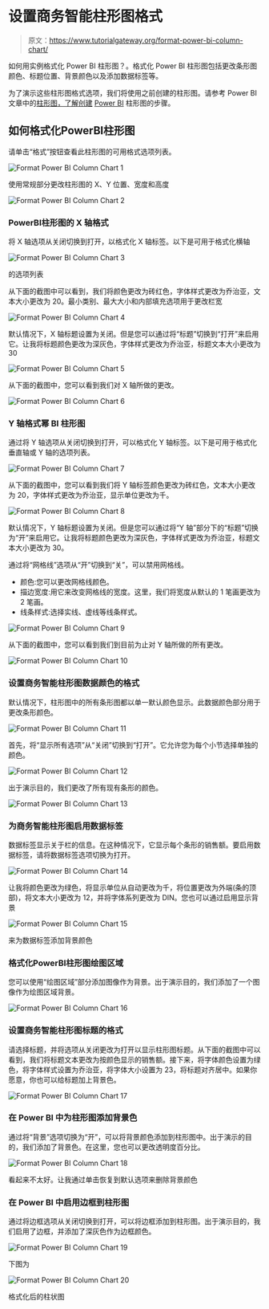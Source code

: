# 设置商务智能柱形图格式

> 原文：<https://www.tutorialgateway.org/format-power-bi-column-chart/>

如何用实例格式化 Power BI 柱形图？。格式化 Power BI 柱形图包括更改条形图颜色、标题位置、背景颜色以及添加数据标签等。

为了演示这些柱形图格式选项，我们将使用之前创建的柱形图。请参考 Power BI 文章中的[柱形图，了解创建](https://www.tutorialgateway.org/column-chart-in-power-bi/) [Power BI](https://www.tutorialgateway.org/power-bi-tutorial/) 柱形图的步骤。

## 如何格式化PowerBI柱形图

请单击“格式”按钮查看此柱形图的可用格式选项列表。

![Format Power BI Column Chart 1](img/e11284adafd6d87d3c005e42a47f16f9.png)

使用常规部分更改柱形图的 X、Y 位置、宽度和高度

![Format Power BI Column Chart 2](img/2dfa8b695a317b9631c57b4a62b85569.png)

### PowerBI柱形图的 X 轴格式

将 X 轴选项从关闭切换到打开，以格式化 X 轴标签。以下是可用于格式化横轴

![Format Power BI Column Chart 3](img/f9531880e08490766e450d1e2f030bd2.png)

的选项列表

从下面的截图中可以看到，我们将颜色更改为砖红色，字体样式更改为乔治亚，文本大小更改为 20。最小类别、最大大小和内部填充选项用于更改栏宽

![Format Power BI Column Chart 4](img/291737fe197517fa9805642d48137021.png)

默认情况下，X 轴标题设置为关闭。但是您可以通过将“标题”切换到“打开”来启用它。让我将标题颜色更改为深灰色，字体样式更改为乔治亚，标题文本大小更改为 30

![Format Power BI Column Chart 5](img/cfefc12d8cc86a10ef755c8944fea06c.png)

从下面的截图中，您可以看到我们对 X 轴所做的更改。

![Format Power BI Column Chart 6](img/ddd0d5af3d2b884162b7f79b4b37e161.png)

### Y 轴格式幂 BI 柱形图

通过将 Y 轴选项从关闭切换到打开，可以格式化 Y 轴标签。以下是可用于格式化垂直轴或 Y 轴的选项列表。

![Format Power BI Column Chart 7](img/6cfaa284f40ee8813cf4ed48276a9cf1.png)

从下面的截图中，您可以看到我们将 Y 轴标签颜色更改为砖红色，文本大小更改为 20，字体样式更改为乔治亚，显示单位更改为千。

![Format Power BI Column Chart 8](img/ddfa4e9384d77822791eb3a2901dc56a.png)

默认情况下，Y 轴标题设置为关闭。但是您可以通过将“Y 轴”部分下的“标题”切换为“开”来启用它。让我将标题颜色更改为深灰色，字体样式更改为乔治亚，标题文本大小更改为 30。

通过将“网格线”选项从“开”切换到“关”，可以禁用网格线。

*   颜色:您可以更改网格线颜色。
*   描边宽度:用它来改变网格线的宽度。这里，我们将宽度从默认的 1 笔画更改为 2 笔画。
*   线条样式:选择实线、虚线等线条样式。

![Format Power BI Column Chart 9](img/089f39557c0e685c1b1eed86bebd95ee.png)

从下面的截图中，您可以看到我们到目前为止对 Y 轴所做的所有更改。

![Format Power BI Column Chart 10](img/c778e7a2822eb6deabed38917936ee3d.png)

### 设置商务智能柱形图数据颜色的格式

默认情况下，柱形图中的所有条形图都以单一默认颜色显示。此数据颜色部分用于更改条形颜色。

![Format Power BI Column Chart 11](img/c7faa158fd3165c4fbd6e0bacbfeefc2.png)

首先，将“显示所有选项”从“关闭”切换到“打开”。它允许您为每个小节选择单独的颜色。

![Format Power BI Column Chart 12](img/9a78ac8286584ec3aad9c3f3dc3083ab.png)

出于演示目的，我们更改了所有现有条形的颜色。

![Format Power BI Column Chart 13](img/1658028bee79617dd274a4c920941718.png)

### 为商务智能柱形图启用数据标签

数据标签显示关于栏的信息。在这种情况下，它显示每个条形的销售额。要启用数据标签，请将数据标签选项切换为打开。

![Format Power BI Column Chart 14](img/b8902adf18e53a4bd9c7292a887aa3a6.png)

让我将颜色更改为绿色，将显示单位从自动更改为千，将位置更改为外端(条的顶部)，将文本大小更改为 12，并将字体系列更改为 DIN。您也可以通过启用显示背景

![Format Power BI Column Chart 15](img/23b4d37ab2c3bfe26e42e0cac9e15a5f.png)

来为数据标签添加背景颜色

### 格式化PowerBI柱形图绘图区域

您可以使用“绘图区域”部分添加图像作为背景。出于演示目的，我们添加了一个图像作为绘图区域背景。

![Format Power BI Column Chart 16](img/7abe2a71b2165531f6f0bf8da1482f5b.png)

### 设置商务智能柱形图标题的格式

请选择标题，并将选项从关闭更改为打开以显示柱形图标题。从下面的截图中可以看到，我们将标题文本更改为按颜色显示的销售额。接下来，将字体颜色设置为绿色，将字体样式设置为乔治亚，将字体大小设置为 23，将标题对齐居中。如果你愿意，你也可以给标题加上背景色。

![Format Power BI Column Chart 17](img/8df2cb0294e572935419d137c8aa5943.png)

### 在 Power BI 中为柱形图添加背景色

通过将“背景”选项切换为“开”，可以将背景颜色添加到柱形图中。出于演示的目的，我们添加了背景色。在这里，您也可以更改透明度百分比。

![Format Power BI Column Chart 18](img/5743309b5d8e02e1ed977ba5d83971bf.png)

看起来不太好。让我通过单击恢复到默认选项来删除背景颜色

### 在 Power BI 中启用边框到柱形图

通过将边框选项从关闭切换到打开，可以将边框添加到柱形图。出于演示目的，我们启用了边框，并添加了深灰色作为边框颜色。

![Format Power BI Column Chart 19](img/3f20333daad8f62e1ed744639e205ca9.png)

下图为

![Format Power BI Column Chart 20](img/abc2d1be1d43e417f2ae8cecbecc8e11.png)

格式化后的柱状图